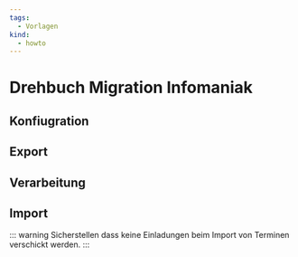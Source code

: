 ```yaml
---
tags:
  - Vorlagen
kind:
  - howto
---
```

# Drehbuch Migration Infomaniak

## Konfiugration

## Export

## Verarbeitung

## Import

::: warning
Sicherstellen dass keine Einladungen beim Import von Terminen verschickt werden.
:::
